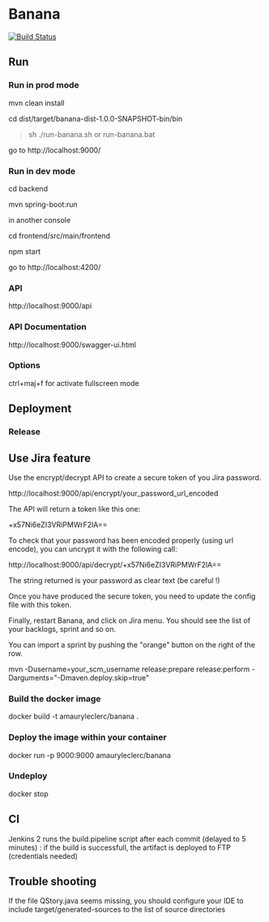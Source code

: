 # Banana
[![Build Status](https://travis-ci.org/amauryleclerc/banana.svg?branch=master)](https://travis-ci.org/amauryleclerc/banana)
## Run

### Run in prod mode
mvn clean install

cd dist/target/banana-dist-1.0.0-SNAPSHOT-bin/bin

> sh ./run-banana.sh 
or 
> run-banana.bat

go to http://localhost:9000/

### Run in dev mode
cd backend

mvn spring-boot:run

in another console

cd frontend/src/main/frontend

npm start

go to http://localhost:4200/

### API
http://localhost:9000/api

### API Documentation
http://localhost:9000/swagger-ui.html

### Options
ctrl+maj+f for activate fullscreen mode

## Deployment

### Release

## Use Jira feature

Use the encrypt/decrypt API to create a secure token of you Jira password.

http://localhost:9000/api/encrypt/your_password_url_encoded

The API will return a token like this one:

+x57Ni6eZI3VRiPMWrF2lA==

To check that your password has been encoded properly (using url encode), you can uncrypt it with the following call:

http://localhost:9000/api/decrypt/+x57Ni6eZI3VRiPMWrF2lA==

The string returned is your password as clear text (be careful !)

Once you have produced the secure token, you need to update the config file with this token.

Finally, restart Banana, and click on Jira menu. You should see the list of your backlogs, sprint and so on.

You can import a sprint by pushing the "orange" button on the right of the row.



mvn -Dusername=your_scm_username release:prepare release:perform -Darguments="-Dmaven.deploy.skip=true"

### Build the docker image
docker build -t amauryleclerc/banana .

### Deploy the image within your container
docker run -p 9000:9000 amauryleclerc/banana

### Undeploy
docker stop <ID>

## CI
Jenkins 2 runs the build.pipeline script after each commit (delayed to 5 minutes) : if the build is successfull, the artifact is deployed to FTP (credentials needed) 

## Trouble shooting
If the file QStory.java seems missing, you should configure your IDE to include target/generated-sources to the list of source directories
